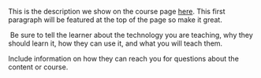 This is the description we show on the course page [here](https://lab.github.com/8428695/para-kazandir-beni-lutfen-turkce-yayin-yabanci-dil-yok). This first paragraph will be featured at the top of the page so make it great.
​

​
Be sure to tell the learner about the technology you are teaching, why they should learn it, how they can use it, and what you will teach them.
​


Include information on how they can reach you for questions about the content or course. 